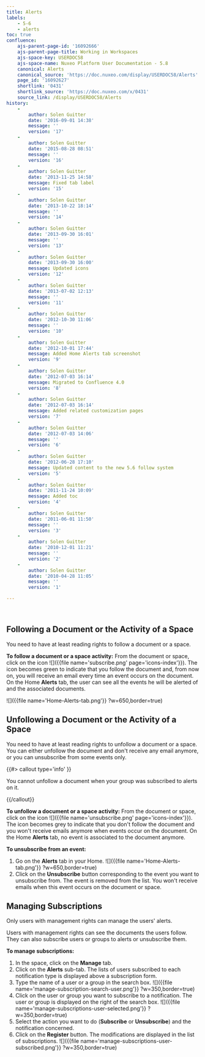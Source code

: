 ```yaml
---
title: Alerts
labels:
    - 5-6
    - alerts
toc: true
confluence:
    ajs-parent-page-id: '16092666'
    ajs-parent-page-title: Working in Workspaces
    ajs-space-key: USERDOC58
    ajs-space-name: Nuxeo Platform User Documentation - 5.8
    canonical: Alerts
    canonical_source: 'https://doc.nuxeo.com/display/USERDOC58/Alerts'
    page_id: '16092627'
    shortlink: '0431'
    shortlink_source: 'https://doc.nuxeo.com/x/0431'
    source_link: /display/USERDOC58/Alerts
history:
    - 
        author: Solen Guitter
        date: '2016-09-01 14:38'
        message: ''
        version: '17'
    - 
        author: Solen Guitter
        date: '2015-08-28 08:51'
        message: ''
        version: '16'
    - 
        author: Solen Guitter
        date: '2013-11-25 14:58'
        message: Fixed tab label
        version: '15'
    - 
        author: Solen Guitter
        date: '2013-10-22 18:14'
        message: ''
        version: '14'
    - 
        author: Solen Guitter
        date: '2013-09-30 16:01'
        message: ''
        version: '13'
    - 
        author: Solen Guitter
        date: '2013-09-30 16:00'
        message: Updated icons
        version: '12'
    - 
        author: Solen Guitter
        date: '2013-07-02 12:13'
        message: ''
        version: '11'
    - 
        author: Solen Guitter
        date: '2012-10-30 11:06'
        message: ''
        version: '10'
    - 
        author: Solen Guitter
        date: '2012-10-01 17:44'
        message: Added Home Alerts tab screenshot
        version: '9'
    - 
        author: Solen Guitter
        date: '2012-07-03 16:14'
        message: Migrated to Confluence 4.0
        version: '8'
    - 
        author: Solen Guitter
        date: '2012-07-03 16:14'
        message: Added related customization pages
        version: '7'
    - 
        author: Solen Guitter
        date: '2012-07-03 14:06'
        message: ''
        version: '6'
    - 
        author: Solen Guitter
        date: '2012-06-28 17:10'
        message: Updated content to the new 5.6 follow system
        version: '5'
    - 
        author: Solen Guitter
        date: '2011-11-24 10:09'
        message: Added toc
        version: '4'
    - 
        author: Solen Guitter
        date: '2011-06-01 11:50'
        message: ''
        version: '3'
    - 
        author: Solen Guitter
        date: '2010-12-01 11:21'
        message: ''
        version: '2'
    - 
        author: Solen Guitter
        date: '2010-04-28 11:05'
        message: ''
        version: '1'

---
```

&nbsp;

## Following a Document or the Activity of a Space

You need to have at least reading rights to follow a document or a space.

**To follow a document or a space activity:**
From the document or space, click on the icon ![]({{file name='subscribe.png' page='icons-index'}}).
The icon becomes green to indicate that you follow the document and, from now on, you will receive an email every time an event occurs on the document.
On the Home **Alerts** tab, the user can see all the events he will be alerted of and the associated documents.

![]({{file name='Home-Alerts-tab.png'}} ?w=650,border=true)

## Unfollowing a Document or the Activity of a Space

You need to have at least reading rights to unfollow a document or a space. You can either unfollow the document and don't receive any email anymore, or you can unsubscribe from some events only.

{{#> callout type='info' }}

You cannot unfollow a document when your group was subscribed to alerts on it.

{{/callout}}

**To unfollow a document or a space activity:**
From the document or space, click on the icon ![]({{file name='unsubscribe.png' page='icons-index'}}).
The icon becomes grey to indicate that you don't follow the document and you won't receive emails anymore when events occur on the document.
On the Home **Alerts** tab, no event is associated to the document anymore.

**To unsubscribe from an event:**

1.  Go on the **Alerts** tab in your Home.
    ![]({{file name='Home-Alerts-tab.png'}} ?w=650,border=true)
2.  Click on the **Unsubscribe** button corresponding to the event you want to unsubscribe from.
    The event is removed from the list. You won't receive emails when this event occurs on the document or space.

## Managing Subscriptions

Only users with management rights can manage the users' alerts.

Users with management rights can see the documents the users follow. They can also subscribe users or groups to alerts or unsubscribe them.

**To manage subscriptions:**

1.  In the space, click on the **Manage** tab.
2.  Click on the **Alerts** sub-tab.
    The lists of users subscribed to each notification type is displayed above a subscription form.
3.  Type the name of a user or a group in the search box.
    ![]({{file name='manage-subscription-search-user.png'}} ?w=350,border=true)
4.  Click on the user or group you want to subscribe to a notification.
    The user or group is displayed on the right of the search box.
    ![]({{file name='manage-subscriptions-user-selected.png'}} ?w=350,border=true)
5.  Select the action you want to do (**Subscribe** or **Unsubscribe**) and the notification concerned.
6.  Click on the **Register** button.
    The modifications are displayed in the list of subscriptions.
    ![]({{file name='manage-subscriptions-user-subscribed.png'}} ?w=350,border=true)

&nbsp;